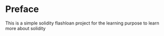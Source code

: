 # Preface

This is a simple solidity flashloan project for the learning purpose to learn more about solidity
